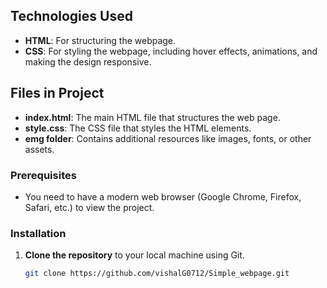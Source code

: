 ## Technologies Used
- **HTML**: For structuring the webpage.
- **CSS**: For styling the webpage, including hover effects, animations, and making the design responsive.


## Files in Project
- **index.html**: The main HTML file that structures the web page.
- **style.css**: The CSS file that styles the HTML elements.
- **emg folder**: Contains additional resources like images, fonts, or other assets.

### Prerequisites
- You need to have a modern web browser (Google Chrome, Firefox, Safari, etc.) to view the project.

### Installation

1. **Clone the repository** to your local machine using Git.
   ```bash
   git clone https://github.com/vishalG0712/Simple_webpage.git
